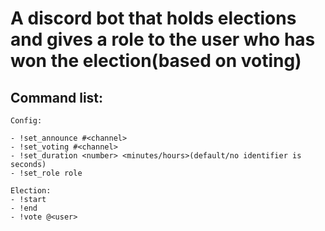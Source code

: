 
# A discord bot that holds elections and gives a role to the user who has won the election(based on voting)

## Command list:

```
Config:

- !set_announce #<channel> 
- !set_voting #<channel>
- !set_duration <number> <minutes/hours>(default/no identifier is seconds)
- !set_role role
```

```       
Election:
- !start
- !end
- !vote @<user>
```




